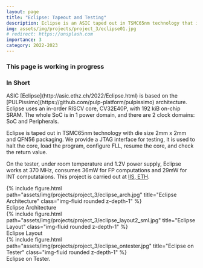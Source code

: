 ```yaml
---
layout: page
title: "Eclipse: Tapeout and Testing"
description: Eclipse is an ASIC taped out in TSMC65nm technology that integrates features such as Stochastic Rounding(SR) extension, an X-interface, and a T-head div/sqrt unit. This project contains system intergration, full ASIC backend process and ASIC testing after the chip came back.
img: assets/img/projects/project_3/eclipse01.jpg
# redirect: https://unsplash.com
importance: 3
category: 2022-2023
---
```

<h3 class="card-title"><span class="font-weight-bold">This page is working in progress</span></h3>
<h3 class="card-title"><span class="font-weight-bold">In Short</span></h3>
ASIC [Eclipse](http://asic.ethz.ch/2022/Eclipse.html) is based on the [PULPissimo](https://github.com/pulp-platform/pulpissimo) architecture. Eclipse uses an in-order RISCV core, CV32E40P, with 192 kiB on-chip SRAM. The whole SoC is in 1 power domain, and there are 2 clock domains: SoC and Peripherals. 

Eclipse is taped out in TSMC65nm technology with die size 2mm x 2mm and QFN56 packaging. We provide a JTAG interface for testing, it is used to halt the core, load the program, configure FLL, resume the core, and check the return value.

On the tester, under room temperature and 1.2V power supply, Eclipse works at 370 MHz, consumes 36mW for FP computations and 29mW for INT computataions. This project is carried out at [IIS, ETH](https://iis.ee.ethz.ch/).

<div class="row">
    <div class="col-sm mt-3 mt-md-0">
        {% include figure.html path="assets/img/projects/project_3/eclipse_arch.jpg" title="Eclipse Architecture" class="img-fluid rounded z-depth-1" %}
    </div>
</div>
<div class="caption">
    Eclipse Architecture
</div>

<div class="row">
    <div class="col-sm mt-3 mt-md-0">
        {% include figure.html path="assets/img/projects/project_3/eclipse_layout2_sml.jpg" title="Eclipse Layout" class="img-fluid rounded z-depth-1" %}
    </div>
</div>
<div class="caption">
    Eclipse Layout
</div>

<div class="row">
    <div class="col-sm mt-3 mt-md-0">
        {% include figure.html path="assets/img/projects/project_3/eclipse_ontester.jpg" title="Eclipse on Tester" class="img-fluid rounded z-depth-1" %}
    </div>
</div>
<div class="caption">
    Eclipse on Tester.
</div>

